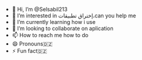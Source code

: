 - 👋 Hi, I’m @Selsabil213
- 👀 I’m interested in إختراق تطبيقات،can you help me
- 🌱 I’m currently learning how i use 
- 💞️ I’m looking to collaborate on aplication
- 📫 How to reach me how to do
- 😄 Pronouns🇩🇿
- ⚡ Fun fact🇩🇿

<!---
Selsabil213/Selsabil213 is a ✨ special ✨ repository because its `README.md` (this file) appears on your GitHub profile.
You can click the Preview link to take a look at your changes.
--->
